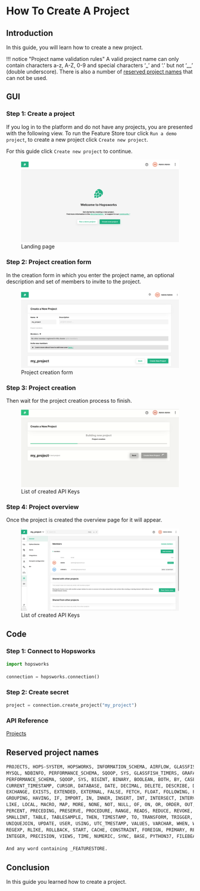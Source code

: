 # How To Create A Project

## Introduction

In this guide, you will learn how to create a new project.

!!! notice "Project name validation rules"
    A valid project name can only contain characters a-z, A-Z, 0-9 and special characters ‘_’ and ‘.’ but not ‘__’ (double underscore). There is also a number of [reserved project names](#reserved-project-names) that can not be used.

## GUI

### Step 1: Create a project

If you log in to the platform and do not have any projects, you are presented with the following view. To run the Feature Store tour click `Run a demo project`, to create a new project click `Create new project`.

For this guide click `Create new project` to continue.

<p align="center">
  <figure>
    <img src="../../../../assets/images/guides/project/no_project_list.png" alt="API Keys">
    <figcaption>Landing page</figcaption>
  </figure>
</p>

### Step 2: Project creation form

In the creation form in which you enter the project name, an optional description and set of members to invite to the project.

<p align="center">
  <figure>
    <img src="../../../../assets/images/guides/project/create_project_form.png" alt="API Keys">
    <figcaption>Project creation form</figcaption>
  </figure>
</p>

### Step 3: Project creation

Then wait for the project creation process to finish.

<p align="center">
  <figure>
    <img src="../../../../assets/images/guides/project/project_creation.gif" alt="API Keys">
    <figcaption>List of created API Keys</figcaption>
  </figure>
</p>

### Step 4: Project overview

Once the project is created the overview page for it will appear.

<p align="center">
  <figure>
    <img src="../../../../assets/images/guides/project/project_overview.png" alt="API Keys">
    <figcaption>List of created API Keys</figcaption>
  </figure>
</p>

## Code

### Step 1: Connect to Hopsworks

```python
import hopsworks

connection = hopsworks.connection()
```

### Step 2: Create secret

```python
project = connection.create_project("my_project")
```

### API Reference

[Projects](https://docs.hopsworks.ai/hopsworks-api/dev/generated/api/projects/)

## Reserved project names

```bash
PROJECTS, HOPS-SYSTEM, HOPSWORKS, INFORMATION_SCHEMA, AIRFLOW, GLASSFISH_TIMERS, GRAFANA, HOPS, METASTORE,
MYSQL, NDBINFO, PERFORMANCE_SCHEMA, SQOOP, SYS, GLASSFISH_TIMERS, GRAFANA, HOPS, METASTORE, MYSQL, NDBINFO,
PERFORMANCE_SCHEMA, SQOOP, SYS, BIGINT, BINARY, BOOLEAN, BOTH, BY, CASE, CAST, CHAR, COLUMN, CONF, CREATE, CROSS, CUBE, CURRENT, CURRENT_DATE,
CURRENT_TIMESTAMP, CURSOR, DATABASE, DATE, DECIMAL, DELETE, DESCRIBE, DISTINCT, DOUBLE, DROP, ELSE, END,
EXCHANGE, EXISTS, EXTENDED, EXTERNAL, FALSE, FETCH, FLOAT, FOLLOWING, FOR, FROM, FULL, FUNCTION, GRANT, GROUP,
GROUPING, HAVING, IF, IMPORT, IN, INNER, INSERT, INT, INTERSECT, INTERVAL, INTO, IS, JOIN, LATERAL, LEFT, LESS,
LIKE, LOCAL, MACRO, MAP, MORE, NONE, NOT, NULL, OF, ON, OR, ORDER, OUT, OUTER, OVER, PARTIALSCAN, PARTITION,
PERCENT, PRECEDING, PRESERVE, PROCEDURE, RANGE, READS, REDUCE, REVOKE, RIGHT, ROLLUP, ROW, ROWS, SELECT, SET,
SMALLINT, TABLE, TABLESAMPLE, THEN, TIMESTAMP, TO, TRANSFORM, TRIGGER, TRUE, TRUNCATE, UNBOUNDED, UNION,
UNIQUEJOIN, UPDATE, USER, USING, UTC_TMESTAMP, VALUES, VARCHAR, WHEN, WHERE, WINDOW, WITH, COMMIT, ONLY,
REGEXP, RLIKE, ROLLBACK, START, CACHE, CONSTRAINT, FOREIGN, PRIMARY, REFERENCES, DAYOFWEEK, EXTRACT, FLOOR,
INTEGER, PRECISION, VIEWS, TIME, NUMERIC, SYNC, BASE, PYTHON37, FILEBEAT.

And any word containing _FEATURESTORE.
```

## Conclusion

In this guide you learned how to create a project.
